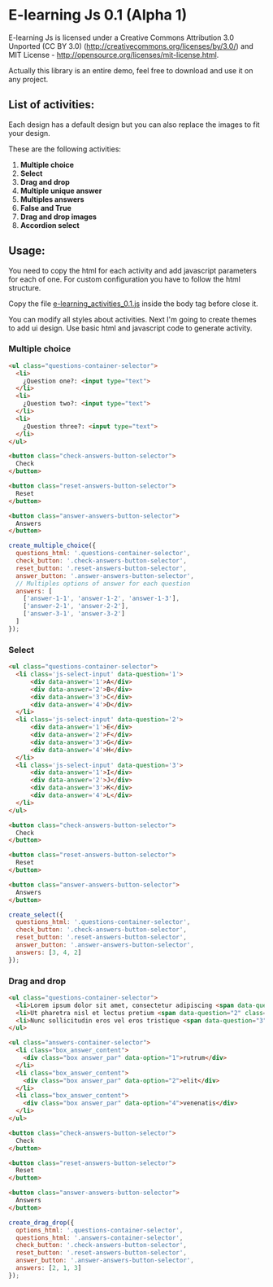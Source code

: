<h1>E-learning Js 0.1 (Alpha 1)</h1>

E-learning Js is licensed under a Creative Commons Attribution 3.0 Unported (CC BY 3.0) (http://creativecommons.org/licenses/by/3.0/) and MIT License - http://opensource.org/licenses/mit-license.html.

Actually this library is an entire demo, feel free to download and use it on any project.

<h2>List of activities:</h2>

Each design has a default design but you can also replace the images to fit your design.

These are the following activities:

<ol>
  <li><strong>Multiple choice</strong></li>
  <li><strong>Select</strong></li>
  <li><strong>Drag and drop</strong></li>
  <li><strong>Multiple unique answer</strong></li>
  <li><strong>Multiples answers</strong></li>
  <li><strong>False and True</strong></li>
  <li><strong>Drag and drop images</strong></li>
  <li><strong>Accordion select</strong></li>
</ol>

<h2>Usage:</h2>

You need to copy the html for each activity and add javascript parameters for each of one. For custom configuration you have to follow the html structure.

Copy the file [e-learning_activities_0.1.js](https://github.com/cunigarro/e-learning-js/blob/develop/js/e-learning_activities_0.1.js) inside the body tag before close it.

You can modify all styles about activities. Next I'm going to create themes to add ui design. Use basic html and javascript code to generate activity.

<h3>Multiple choice</h3>

```html
<ul class="questions-container-selector">
  <li>
    ¿Question one?: <input type="text">
  </li>
  <li>
    ¿Question two?: <input type="text">
  </li>
  <li>
    ¿Question three?: <input type="text">
  </li>
</ul>

<button class="check-answers-button-selector">
  Check
</button>

<button class="reset-answers-button-selector">
  Reset
</button>

<button class="answer-answers-button-selector">
  Answers
</button>
```

```javascript
create_multiple_choice({
  questions_html: '.questions-container-selector',
  check_button: '.check-answers-button-selector',
  reset_button: '.reset-answers-button-selector',
  answer_button: '.answer-answers-button-selector',
  // Multiples options of answer for each question
  answers: [
    ['answer-1-1', 'answer-1-2', 'answer-1-3'],
    ['answer-2-1', 'answer-2-2'],
    ['answer-3-1', 'answer-3-2']
  ]
});
```

<h3>Select</h3>

```html
<ul class="questions-container-selector">
  <li class='js-select-input' data-question='1'>
      <div data-answer='1'>A</div>
      <div data-answer='2'>B</div>
      <div data-answer='3'>C</div>
      <div data-answer='4'>D</div>
  </li>
  <li class='js-select-input' data-question='2'>
      <div data-answer='1'>E</div>
      <div data-answer='2'>F</div>
      <div data-answer='3'>G</div>
      <div data-answer='4'>H</div>
  </li>
  <li class='js-select-input' data-question='3'>
      <div data-answer='1'>I</div>
      <div data-answer='2'>J</div>
      <div data-answer='3'>K</div>
      <div data-answer='4'>L</div>
  </li>
</ul>

<button class="check-answers-button-selector">
  Check
</button>

<button class="reset-answers-button-selector">
  Reset
</button>

<button class="answer-answers-button-selector">
  Answers
</button>
```

```javascript
create_select({
  questions_html: '.questions-container-selector',
  check_button: '.check-answers-button-selector',
  reset_button: '.reset-answers-button-selector',
  answer_button: '.answer-answers-button-selector',
  answers: [3, 4, 2]
});
```

<h3>Drag and drop</h3>

```html
<ul class="questions-container-selector">
  <li>Lorem ipsum dolor sit amet, consectetur adipiscing <span data-question="1" class="box"></span>.</li>
  <li>Ut pharetra nisl et lectus pretium <span data-question="2" class="box"></span>.</li>
  <li>Nunc sollicitudin eros vel eros tristique <span data-question="3" class="box"></span>.</li>
</ul>

<ul class="answers-container-selector">
  <li class="box_answer_content">
    <div class="box answer_par" data-option="1">rutrum</div>
  </li>
  <li class="box_answer_content">
    <div class="box answer_par" data-option="2">elit</div>
  </li>
  <li class="box_answer_content">
    <div class="box answer_par" data-option="4">venenatis</div>
  </li>
</ul>

<button class="check-answers-button-selector">
  Check
</button>

<button class="reset-answers-button-selector">
  Reset
</button>

<button class="answer-answers-button-selector">
  Answers
</button>
```

```javascript
create_drag_drop({
  options_html: '.questions-container-selector',
  questions_html: '.answers-container-selector',
  check_button: '.check-answers-button-selector',
  reset_button: '.reset-answers-button-selector',
  answer_button: '.answer-answers-button-selector',
  answers: [2, 1, 3]
});
```
